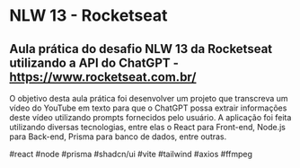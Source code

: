 # NLW 13 - Rocketseat

## Aula prática do desafio NLW 13 da Rocketseat utilizando a API do ChatGPT - https://www.rocketseat.com.br/

O objetivo desta aula prática foi desenvolver um projeto que transcreva um vídeo do YouTube em texto para que o ChatGPT possa extrair informações deste vídeo utilizando prompts fornecidos pelo usuário. A aplicação foi feita utilizando diversas tecnologias, entre elas o React para Front-end, Node.js para Back-end, Prisma para banco de dados, entre outras.

\#react \#node \#prisma \#shadcn/ui \#vite \#tailwind \#axios \#ffmpeg